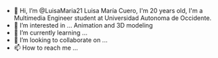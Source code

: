- 👋 Hi, I’m @LuisaMaria21 Luisa María Cuero, I'm 20 years old, I'm a Multimedia Engineer student at Universidad Autonoma de Occidente.
- 👀 I’m interested in ... Animation and 3D modeling 
- 🌱 I’m currently learning ... 
- 💞️ I’m looking to collaborate on ...
- 📫 How to reach me ...

<!---
LuisaMaria21/LuisaMaria21 is a ✨ special ✨ repository because its `README.md` (this file) appears on your GitHub profile.
You can click the Preview link to take a look at your changes.
--->
